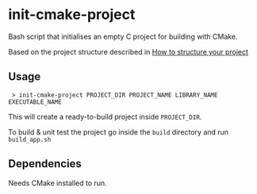 # init-cmake-project

Bash script that initialises an empty C project for building with CMake.

Based on the project structure described in [How to structure your project](https://cliutils.gitlab.io/modern-cmake/chapters/basics/structure.html)

## Usage

` > init-cmake-project PROJECT_DIR PROJECT_NAME LIBRARY_NAME EXECUTABLE_NAME`

This will create a ready-to-build project inside `PROJECT_DIR`.

To build & unit test the project go inside the `build` directory and run `build_app.sh`

## Dependencies

Needs CMake installed to run.


